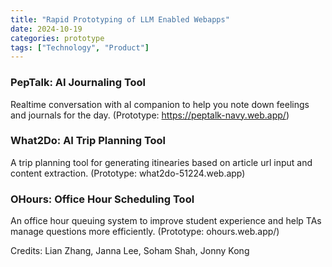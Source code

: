 ```yaml
---
title: "Rapid Prototyping of LLM Enabled Webapps"
date: 2024-10-19
categories: prototype
tags: ["Technology", "Product"]
---
```


### PepTalk: AI Journaling Tool
Realtime conversation with aI companion to help you note down feelings and journals for the day. 
(Prototype: https://peptalk-navy.web.app/)

### What2Do: AI Trip Planning Tool
A trip planning tool for generating itinearies based on article url input and content extraction. 
(Prototype: what2do-51224.web.app)

### OHours: Office Hour Scheduling Tool
An office hour queuing system to improve student experience and help TAs manage questions more efficiently.
(Prototype: ohours.web.app/)

Credits: Lian Zhang, Janna Lee, Soham Shah, Jonny Kong